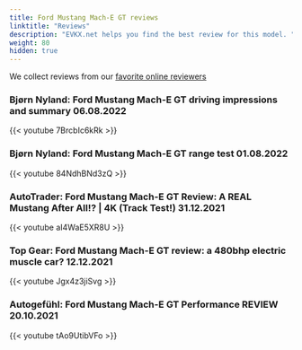 ```yaml
---
title: Ford Mustang Mach-E GT reviews
linktitle: "Reviews"
description: "EVKX.net helps you find the best review for this model. "
weight: 80
hidden: true
---
```

<object type="image/svg+xml" data="../modelnavigation.svg"></object>
We collect reviews from our [favorite online reviewers](/guides/evreviewers/)

### Bjørn Nyland: Ford Mustang Mach-E GT driving impressions and summary 06.08.2022

{{< youtube 7BrcbIc6kRk >}}

### Bjørn Nyland: Ford Mustang Mach-E GT range test 01.08.2022

{{< youtube 84NdhBNd3zQ >}}

### AutoTrader: Ford Mustang Mach-E GT Review: A REAL Mustang After All!? | 4K (Track Test!) 31.12.2021

{{< youtube aI4WaE5XR8U >}}

### Top Gear: Ford Mustang Mach-E GT review: a 480bhp electric muscle car? 12.12.2021

{{< youtube Jgx4z3jiSvg >}}

### Autogefühl: Ford Mustang Mach-E GT Performance REVIEW 20.10.2021

{{< youtube tAo9UtibVFo >}}

